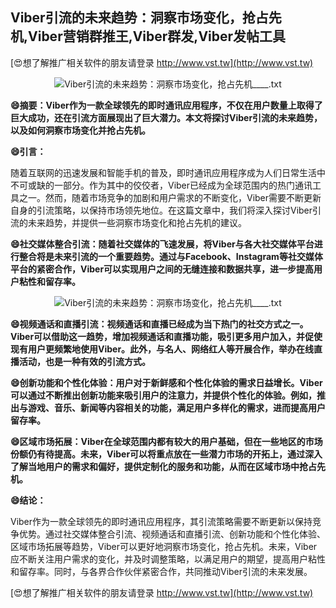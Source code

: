 ## **Viber引流的未来趋势：洞察市场变化，抢占先机,Viber营销群推王,Viber群发,Viber发帖工具**

[😍想了解推广相关软件的朋友请登录 http://www.vst.tw](http://www.vst.tw)

 <center><img src="https://vst.tw/MP4/tuiguang/png/2.png" alt="Viber引流的未来趋势：洞察市场变化，抢占先机____.txt"></center>

**😄摘要：Viber作为一款全球领先的即时通讯应用程序，不仅在用户数量上取得了巨大成功，还在引流方面展现出了巨大潜力。本文将探讨Viber引流的未来趋势，以及如何洞察市场变化并抢占先机。**

**😄引言：**

随着互联网的迅速发展和智能手机的普及，即时通讯应用程序成为人们日常生活中不可或缺的一部分。作为其中的佼佼者，Viber已经成为全球范围内的热门通讯工具之一。然而，随着市场竞争的加剧和用户需求的不断变化，Viber需要不断更新自身的引流策略，以保持市场领先地位。在这篇文章中，我们将深入探讨Viber引流的未来趋势，并提供一些洞察市场变化和抢占先机的建议。

**😄社交媒体整合引流：随着社交媒体的飞速发展，将Viber与各大社交媒体平台进行整合将是未来引流的一个重要趋势。通过与Facebook、Instagram等社交媒体平台的紧密合作，Viber可以实现用户之间的无缝连接和数据共享，进一步提高用户粘性和留存率。**

 <center><img src="https://vst.tw/MP4/tuiguang/png/7.png" alt="Viber引流的未来趋势：洞察市场变化，抢占先机____.txt"></center>

**😄视频通话和直播引流：视频通话和直播已经成为当下热门的社交方式之一。Viber可以借助这一趋势，增加视频通话和直播功能，吸引更多用户加入，并促使现有用户更频繁地使用Viber。此外，与名人、网络红人等开展合作，举办在线直播活动，也是一种有效的引流方式。**

**😄创新功能和个性化体验：用户对于新鲜感和个性化体验的需求日益增长。Viber可以通过不断推出创新功能来吸引用户的注意力，并提供个性化的体验。例如，推出与游戏、音乐、新闻等内容相关的功能，满足用户多样化的需求，进而提高用户留存率。**

**😄区域市场拓展：Viber在全球范围内都有较大的用户基础，但在一些地区的市场份额仍有待提高。未来，Viber可以将重点放在一些潜力市场的开拓上，通过深入了解当地用户的需求和偏好，提供定制化的服务和功能，从而在区域市场中抢占先机。**

**😄结论：**

Viber作为一款全球领先的即时通讯应用程序，其引流策略需要不断更新以保持竞争优势。通过社交媒体整合引流、视频通话和直播引流、创新功能和个性化体验、区域市场拓展等趋势，Viber可以更好地洞察市场变化，抢占先机。未来，Viber应不断关注用户需求的变化，并及时调整策略，以满足用户的期望，提高用户粘性和留存率。同时，与各界合作伙伴紧密合作，共同推动Viber引流的未来发展。

[😍想了解推广相关软件的朋友请登录 http://www.vst.tw](http://www.vst.tw)



